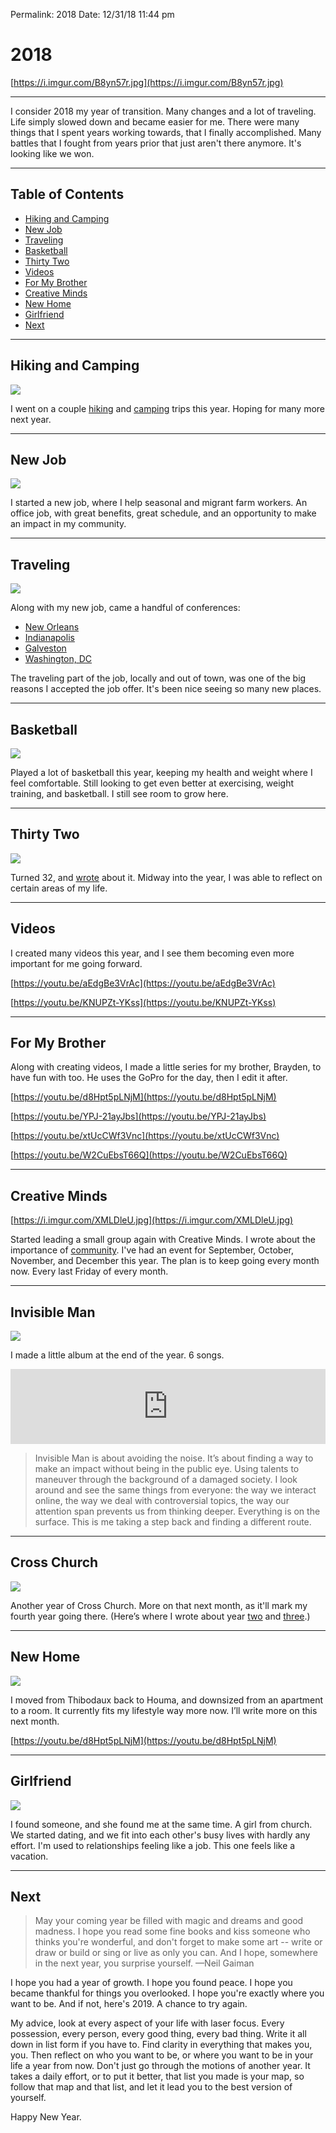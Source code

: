 
Permalink: 2018
Date: 12/31/18 11:44 pm

# 2018

[https://i.imgur.com/B8yn57r.jpg](https://i.imgur.com/B8yn57r.jpg)

---- 

I consider 2018 my year of transition. Many changes and a lot of traveling. Life simply slowed down and became easier for me. There were many things that I spent years working towards, that I finally accomplished. Many battles that I fought from years prior that just aren't there anymore. It's looking like we won.

---- 

## Table of Contents

- [Hiking and Camping](#hiking-and-camping)
- [New Job](#new-job)
- [Traveling](#traveling)
- [Basketball](#basketball)
- [Thirty Two](#thirty-two)
- [Videos](#videos)
- [For My Brother](#for-my-brother)
- [Creative Minds](#creative-minds)
- [New Home](#new-home)
- [Girlfriend](#girlfriend)
- [Next](#next)

---- 

## Hiking and Camping

![](https://i.imgur.com/CShRMoi.jpg)

I went on a couple [hiking](/clear-springs) and [camping](https://nashp.com/tishomingo) trips this year. Hoping for many more next year.

---- 

## New Job

![](https://i.imgur.com/rNqYFne.jpg)

I started a new job, where I help seasonal and migrant farm workers. An office job, with great benefits, great schedule, and an opportunity to make an impact in my community. 

---- 

## Traveling

![](https://i.imgur.com/rDQAZiE.jpg)

Along with my new job, came a handful of conferences:

- [New Orleans](https://nashp.com/labor18)
- [Indianapolis](https://nashp.com/indy)
- [Galveston](https://nashp.com/galveston)
- [Washington, DC](https://nashp.com/dc)

The traveling part of the job, locally and out of town, was one of the big reasons I accepted the job offer. It's been nice seeing so many new places.

---- 

## Basketball

![](https://i.imgur.com/hw0kESY.jpg)

Played a lot of basketball this year, keeping my health and weight where I feel comfortable. Still looking to get even better at exercising, weight training, and basketball. I still see room to grow here.

---- 

## Thirty Two

![](https://blotcdn.com/ebaab3aca2/image-cache/1527102825675/wojsa3-image2011.png)

Turned 32, and [wrote](/32) about it. Midway into the year, I was able to reflect on certain areas of my life.

---- 

## Videos

I created many videos this year, and I see them becoming even more important for me going forward. 

[https://youtu.be/aEdgBe3VrAc](https://youtu.be/aEdgBe3VrAc)

[https://youtu.be/KNUPZt-YKss](https://youtu.be/KNUPZt-YKss)

---- 

## For My Brother

Along with creating videos, I made a little series for my brother, Brayden, to have fun with too. He uses the GoPro for the day, then I edit it after.

[https://youtu.be/d8Hpt5pLNjM](https://youtu.be/d8Hpt5pLNjM)

[https://youtu.be/YPJ-21ayJbs](https://youtu.be/YPJ-21ayJbs)

[https://youtu.be/xtUcCWf3Vnc](https://youtu.be/xtUcCWf3Vnc)

[https://youtu.be/W2CuEbsT66Q](https://youtu.be/W2CuEbsT66Q)

---- 

## Creative Minds

[https://i.imgur.com/XMLDleU.jpg](https://i.imgur.com/XMLDleU.jpg)

Started leading a small group again with Creative Minds. I wrote about the importance of [community](/community). I've had an event for September, October, November, and December this year. The plan is to keep going every month now. Every last Friday of every month.

---- 

## Invisible Man

![](https://i.imgur.com/zEsVxCk.jpg)

I made a little album at the end of the year. 6 songs.

<iframe style="border: 0; width: 100%; height: 120px;" src="https://bandcamp.com/EmbeddedPlayer/album=2481873612/size=large/bgcol=ffffff/linkcol=63b2cc/tracklist=false/artwork=none/transparent=true/" seamless><a href="http://nashp.bandcamp.com/album/invisible-man-loop2">Invisible Man (LOOP2) by nashp</a></iframe>

> Invisible Man is about avoiding the noise. It’s about finding a way to make an impact without being in the public eye. Using talents to maneuver through the background of a damaged society. I look around and see the same things from everyone: the way we interact online, the way we deal with controversial topics, the way our attention span prevents us from thinking deeper. Everything is on the surface. This is me taking a step back and finding a different route.

---- 

## Cross Church

![](https://i.imgur.com/DzOL2Bl.jpg)

Another year of Cross Church. More on that next month, as it'll mark my fourth year going there. (Here’s where I wrote about year [two](/cc2) and [three](/cc3).)

---- 

## New Home

![](https://i.imgur.com/UdVgC25.jpg)

I moved from Thibodaux back to Houma, and downsized from an apartment to a room. It currently fits my lifestyle way more now. I’ll write more on this next month.

[https://youtu.be/d8Hpt5pLNjM](https://youtu.be/d8Hpt5pLNjM)

---- 

## Girlfriend

![](https://i.imgur.com/MpgdTwg.jpg)

I found someone, and she found me at the same time. A girl from church. We started dating, and we fit into each other's busy lives with hardly any effort. I'm used to relationships feeling like a job. This one feels like a vacation.

---- 

## Next

> May your coming year be filled with magic and dreams and good madness. I hope you read some fine books and kiss someone who thinks you're wonderful, and don't forget to make some art -- write or draw or build or sing or live as only you can. And I hope, somewhere in the next year, you surprise yourself. —Neil Gaiman

I hope you had a year of growth. I hope you found peace. I hope you became thankful for things you overlooked. I hope you're exactly where you want to be. And if not, here's 2019. A chance to try again. 

My advice, look at every aspect of your life with laser focus. Every possession, every person, every good thing, every bad thing. Write it all down in list form if you have to. Find clarity in everything that makes you, you. Then reflect on who you want to be, or where you want to be in your life a year from now. Don't just go through the motions of another year. It takes a daily effort, or to put it better, that list you made is your map, so follow that map and that list, and let it lead you to the best version of yourself.

Happy New Year.
